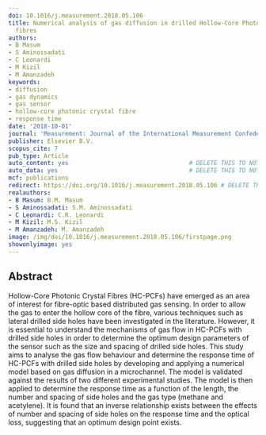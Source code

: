```yaml
---
doi: 10.1016/j.measurement.2018.05.106
title: Numerical analysis of gas diffusion in drilled Hollow-Core Photonic Crystal
  fibres
authors:
- B Masum
- S Aminossadati
- C Leonardi
- M Kizil
- M Amanzadeh
keywords:
- diffusion
- gas dynamics
- gas sensor
- hollow-core photonic crystal fibre
- response time
date: '2018-10-01'
journal: 'Measurement: Journal of the International Measurement Confederation'
publisher: Elsevier B.V.
scopus_cite: 7
pub_type: Article
auto_content: yes                                  # DELETE THIS TO NOT AUTO GENERATE CONTENT
auto_data: yes                                     # DELETE THIS TO NOT AUTO GENERATE METADATA
mcf: publications
redirect: https://doi.org/10.1016/j.measurement.2018.05.106 # DELETE THIS TO NOT REDIRECT
realauthors:
- B Masum: B.M. Masum
- S Aminossadati: S.M. Aminossadati
- C Leonardi: C.R. Leonardi
- M Kizil: M.S. Kizil
- M Amanzadeh: M. Amanzadeh
image: /img/doi/10.1016/j.measurement.2018.05.106/firstpage.png
showonlyimage: yes
---
```



## Abstract
Hollow-Core Photonic Crystal Fibres (HC-PCFs) have emerged as an area of interest for fibre-optic based distributed gas sensing. In order to allow the gas to enter the hollow core of the fibre, various techniques such as lateral drilled side holes have been investigated in the literature. However, it is essential to understand the mechanisms of gas flow in HC-PCFs with drilled side holes in order to determine the optimum design parameters of the sensor such as the size and spacing of drilled side holes. This study aims to analyse the gas flow behaviour and determine the response time of HC-PCFs with drilled side holes by developing and applying a numerical model based on gas diffusion in a microchannel. The model is validated against the results of two different experimental studies. The model is then applied to determine the response time as a function of the length, the number and spacing of side holes and the gas type (methane and acetylene). It is found that an inverse relationship exists between the effects of number and spacing of side holes on the response time and the optical loss, suggesting that an optimum design point exists.
